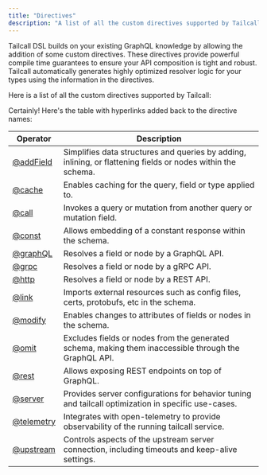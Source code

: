```yaml
---
title: "Directives"
description: "A list of all the custom directives supported by Tailcall."
---
```


Tailcall DSL builds on your existing GraphQL knowledge by allowing the addition of some custom directives. These directives provide powerful compile time guarantees to ensure your API composition is tight and robust. Tailcall automatically generates highly optimized resolver logic for your types using the information in the directives.

Here is a list of all the custom directives supported by Tailcall:

Certainly! Here's the table with hyperlinks added back to the directive names:

<!-- SORT OPERATOR BY NAME -->

| Operator                   | Description                                                                                                  |
| -------------------------- | ------------------------------------------------------------------------------------------------------------ |
| [@addField](add-field.md)  | Simplifies data structures and queries by adding, inlining, or flattening fields or nodes within the schema. |
| [@cache](cache.md)         | Enables caching for the query, field or type applied to.                                                     |
| [@call](call.md)           | Invokes a query or mutation from another query or mutation field.                                            |
| [@const](const.md)         | Allows embedding of a constant response within the schema.                                                   |
| [@graphQL](graphql.md)     | Resolves a field or node by a GraphQL API.                                                                   |
| [@grpc](grpc.md)           | Resolves a field or node by a gRPC API.                                                                      |
| [@http](http.md)           | Resolves a field or node by a REST API.                                                                      |
| [@link](link.md)           | Imports external resources such as config files, certs, protobufs, etc in the schema.                        |
| [@modify](modify.md)       | Enables changes to attributes of fields or nodes in the schema.                                              |
| [@omit](omit.md)           | Excludes fields or nodes from the generated schema, making them inaccessible through the GraphQL API.        |
| [@rest](rest.md)           | Allows exposing REST endpoints on top of GraphQL.                                                            |
| [@server](server.md)       | Provides server configurations for behavior tuning and tailcall optimization in specific use-cases.          |
| [@telemetry](telemetry.md) | Integrates with open-telemetry to provide observability of the running tailcall service.                     |
| [@upstream](upstream.md)   | Controls aspects of the upstream server connection, including timeouts and keep-alive settings.              |
